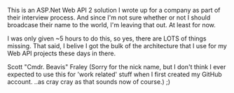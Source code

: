
This is an ASP.Net Web API 2 solution I wrote up for a company as part of 
their interview process. And since I'm not sure whether or not I should 
broadcase their name to the world, I'm leaving that out. At least for now.

I was only given ~5 hours to do this, so yes, there are LOTS of things missing. That said, I belive I got the bulk of the architecture that I use for my Web API projects these days in there.


Scott "Cmdr. Beavis" Fraley
(Sorry for the nick name, but I don't think I ever expected to use this for
'work related' stuff when I first created my GitHub account. ..as cray cray as that sounds now of course.)  ;)

